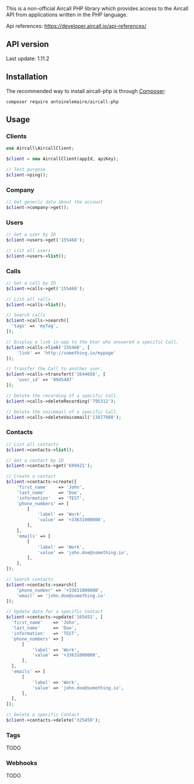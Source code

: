 This is a non-official Aircall PHP library which provides access to the Aircall API from applications written in the PHP language.

Api references: https://developer.aircall.io/api-references/

## API version
Last update: 1.11.2


## Installation

The recommended way to install aircall-php is through [Composer](https://getcomposer.org):


```
composer require antoinelemaire/aircall-php
```

## Usage
### Clients

```php
use Aircall\AircallClient;

$client = new AircallClient(appId, apiKey);

// Test purpose
$client->ping();
```

### Company

```php
// Get generic data about the account
$client->company->get();
```

### Users

```php
// Get a user by ID
$client->users->get('155468');

// List all users
$client->users->list();
```

### Calls

```php
// Get a call by ID
$client->calls->get('155468');

// List all calls
$client->calls->list();

// Search calls
$client->calls->search([
  'tags' => 'myTag',
]);

// Display a link in-app to the User who answered a specific Call.
$client->calls->link('155468', [
    'link' => 'http://something.io/mypage'
]);

// Transfer the Call to another user.
$client->calls->transfert('1644658', [
    'user_id' => '8945487'
]);

// Delete the recording of a specific Call.
$client->calls->deleteRecording('795312');

// Delete the voicemail of a specific Call.
$client->calls->deleteVoicemail('13877988');
```

### Contacts

```php
// List all contacts
$client->contacts->list();

// Get a contact by ID
$client->contacts->get('699421');

// Create a contact
$client->contacts->create([
    'first_name'    => 'John',
    'last_name'     => 'Doe',
    'information'   => 'TEST',
    'phone_numbers' => [
        [
            'label' => 'Work',
            'value' => '+33631000000',
        ],
    ],
    'emails' => [
        [
            'label' => 'Work',
            'value' => 'john.doe@something.io',
        ],
    ],
]);

// Search contacts
$client->contacts->search([
    'phone_number' => '+33631000000',
    'email' => 'john.doe@something.io'
]);

// Update data for a specific Contact
$client->contacts->update('165451', [
  'first_name'    => 'John',
  'last_name'     => 'Doe',
  'information'   => 'TEST',
  'phone_numbers' => [
      [
          'label' => 'Work',
          'value' => '+33631000000',
      ],
  ],
  'emails' => [
      [
          'label' => 'Work',
          'value' => 'john.doe@something.io',
      ],
  ],
]);

// Delete a specific Contact
$client->contacts->delete('325459');
```
### Tags
TODO
### Webhooks
TODO

